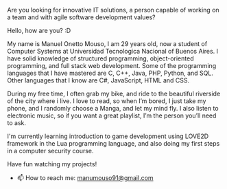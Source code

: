 Are you looking for innovative IT solutions, a person capable of working on a team and with agile software development values?

Hello, how are you? :D

My name is Manuel Onetto Mouso, I am 29 years old, now a student of Computer Systems at Universidad Tecnologica Nacional of Buenos Aires.
I have solid knowledge of structured programming, object-oriented programming, and full stack web development. Some of the programming languages that I have mastered are C, C++, Java, PHP, Python, and SQL. Other languages that I know are C#, JavaScript, HTML and CSS.

During my free time, I often grab my bike, and ride to the beautiful riverside of the city where i live. I love to read, so when I’m bored, I just take my phone, and I randomly choose a Manga, and let my mind fly. I also listen to electronic music, so if you want a great playlist, I’m the person you’ll need to ask. 

I'm currently learning introduction to game development using LOVE2D framework in the Lua programming language, and also doing my first steps in a computer security course. 

Have fun watching my projects!


- 📫 How to reach me: manumouso91@gmail.com

<!---
manumouso/manumouso is a ✨ special ✨ repository because its `README.md` (this file) appears on your GitHub profile.
You can click the Preview link to take a look at your changes.
--->
